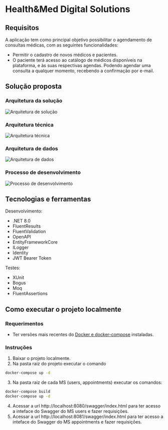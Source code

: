 # Health&Med Digital Solutions

## Requisitos

A aplicação tem como principal objetivo possibilitar o agendamento de consultas médicas, com as seguintes funcionalidades:

- Permitir o cadastro de novos médicos e pacientes.
- O paciente terá acesso ao catálogo de médicos disponíveis na plataforma, e às suas respectivas agendas. Podendo agendar uma consulta a qualquer momento, recebendo a confirmação por e-mail.

## Solução proposta

### Arquitetura da solução
![Arquitetura de solução](https://github.com/user-attachments/assets/b37f1634-7508-4814-bb1f-6ce536399a0f)

### Arquitetura técnica

![Arquitetura técnica](https://github.com/user-attachments/assets/587b6ad6-fc3e-4045-9b97-e6eb6127844d)

### Arquitetura de dados
![Arquitetura de dados](https://github.com/user-attachments/assets/57f599aa-58df-4d56-ad22-6bcff7746576)

### Processo de desenvolvimento

![Processo de desenvolvimento](https://github.com/user-attachments/assets/ef6f9009-f6ee-429c-a111-50d01f06da1e)

## Tecnologias e ferramentas

Desenvolvimento:

- .NET 8.0
- FluentResults
- FluentValidation
- OpenAPI
- EntityFrameworkCore
- ILogger
- Identity
- JWT Bearer Token

Testes:

- XUnit
- Bogus
- Moq
- FluentAssertions

## Como executar o projeto localmente

### Requerimentos

- Ter versões mais recentes do [Docker e docker-compose](https://docs.docker.com/manuals/) instaladas.

### Instruções

1. Baixar o projeto localmente.
2. Na pasta raiz do projeto executar o comando

```bash
docker-compose up -d
```

3. Na pasta raiz de cada MS (users, appointments) executar os comandos:

```bash
docker-compose build
docker-compose up -d
```

4. Acessar a url http://localhost:8080/swagger/index.html para ter acesso a inteface do Swagger do MS users e fazer requisições.
5. Acessar a url http://localhost:8081/swagger/index.html para ter acesso a inteface do Swagger do MS appointments e fazer requisições.
